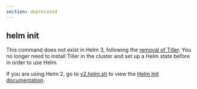 ```yaml
---
section: deprecated
---
```


## helm init

This command does not exist in Helm 3, following the [removal of Tiller](https://helm.sh/docs/faq/#removal-of-tiller). You no longer need to install Tiller in the cluster and set up a Helm state before in order to use Helm.

If you are using Helm 2, go to [v2.helm.sh](https://v2.helm.sh/) to view the [Helm Init documentation](https://v2.helm.sh/docs/helm/#helm-init).
